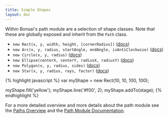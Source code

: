 ```yaml
---
title: Simple Shapes
layout: doc
---
```


Within Bonsai's path module are a selection of shape classes. Note that these are globally exposed and inherit from the `Path` class.

 * `new Rect(x, y, width, height, [cornerRadius])` ([docs](/module-path.Rect.html))
 * `new Arc(x, y, radius, startAngle, endAngle, isAntiClockwise)` ([docs](/module-path.Arc.html))
 * `new Circle(x, y, radius)` ([docs](/module-path.Circle.html))
 * `new Ellipse(centerX, centerY, radiusX, radiusY)` ([docs](/module-path.Ellipse.html))
 * `new Polygon(x, y, radius, sides)` ([docs](/module-path.Polygon.html))
 * `new Star(x, y, radius, rays, factor)` ([docs](/module-path.Star.html))


<!--runnable-->
{% highlight javascript %}
var myShape = new Rect(10, 10, 100, 100);

myShape.fill('yellow');
myShape.line('#f00', 2);
myShape.addTo(stage);
{% endhighlight %}

For a more detailed overview and more details about the path module see the [Paths Overview](/overview/Path.html) and the [Path Module Documentation](/module-path.html).
